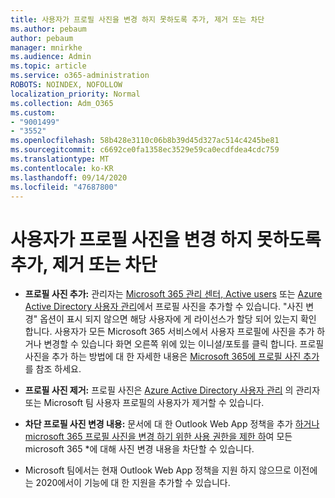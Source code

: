 ```yaml
---
title: 사용자가 프로필 사진을 변경 하지 못하도록 추가, 제거 또는 차단
ms.author: pebaum
author: pebaum
manager: mnirkhe
ms.audience: Admin
ms.topic: article
ms.service: o365-administration
ROBOTS: NOINDEX, NOFOLLOW
localization_priority: Normal
ms.collection: Adm_O365
ms.custom:
- "9001499"
- "3552"
ms.openlocfilehash: 58b428e3110c06b8b39d45d327ac514c4245be81
ms.sourcegitcommit: c6692ce0fa1358ec3529e59ca0ecdfdea4cdc759
ms.translationtype: MT
ms.contentlocale: ko-KR
ms.lasthandoff: 09/14/2020
ms.locfileid: "47687800"
---
```

# <a name="add-remove-or-prevent-users-from-changing-profile-photos"></a>사용자가 프로필 사진을 변경 하지 못하도록 추가, 제거 또는 차단

- **프로필 사진 추가:** 관리자는 [Microsoft 365 관리 센터, Active users](https://admin.microsoft.com/Adminportal/Home?source=applauncher#/users) 또는  [Azure Active Directory 사용자 관리](https://portal.azure.com/#blade/Microsoft_AAD_IAM/UsersManagementMenuBlade/AllUsers)에서 프로필 사진을 추가할 수 있습니다.  "사진 변경" 옵션이 표시 되지 않으면 해당 사용자에 게 라이선스가 할당 되어 있는지 확인 합니다. 사용자가 모든 Microsoft 365 서비스에서 사용자 프로필에 사진을 추가 하거나 변경할 수 있습니다 화면 오른쪽 위에 있는 이니셜/포토를 클릭 합니다. 프로필 사진을 추가 하는 방법에 대 한 자세한 내용은 [Microsoft 365에 프로필 사진 추가](https://support.office.com/article/add-your-profile-photo-to-office-365-2eaf93fd-b3f1-43b9-9cdc-bdcd548435b7)를 참조 하세요.

- **프로필 사진 제거:** 프로필 사진은 [Azure Active Directory 사용자 관리](https://portal.azure.com/#blade/Microsoft_AAD_IAM/UsersManagementMenuBlade/AllUsers) 의 관리자 또는 Microsoft 팀 사용자 프로필의 사용자가 제거할 수 있습니다.

- **차단 프로필 사진 변경 내용:** 문서에 대 한 Outlook Web App 정책을 추가 [하거나 microsoft 365 프로필 사진을 변경 하기 위한 사용 권한을 제한 하](https://answers.microsoft.com/msoffice/forum/msoffice_o365admin-mso_manage/locking-photos-or-restricting-permissions-to/1d19ae4f-de5d-4c3d-a0ad-4b8b8ac32e3d)여 모든 microsoft 365 *에 대해 사진 변경 내용을 차단할 수 있습니다.

* Microsoft 팀에서는 현재 Outlook Web App 정책을 지원 하지 않으므로 이전에는 2020에서이 기능에 대 한 지원을 추가할 수 있습니다.
